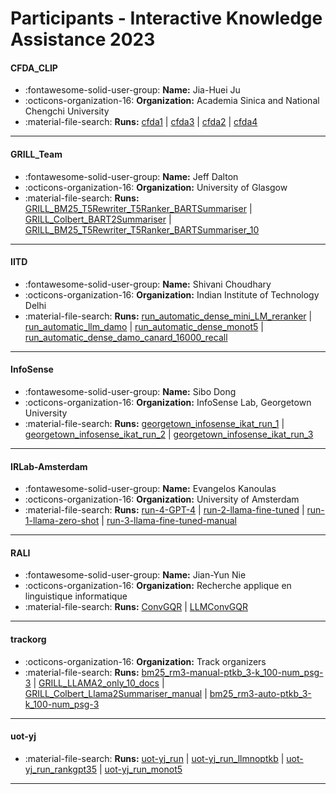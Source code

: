 # Participants - Interactive Knowledge Assistance 2023 

#### CFDA_CLIP
 - :fontawesome-solid-user-group: **Name:** Jia-Huei Ju
 - :octicons-organization-16: **Organization:** Academia Sinica and National Chengchi University
 - :material-file-search: **Runs:** [cfda1](./runs.md#cfda1) | [cfda3](./runs.md#cfda3) | [cfda2](./runs.md#cfda2) | [cfda4](./runs.md#cfda4)

---
#### GRILL_Team
 - :fontawesome-solid-user-group: **Name:** Jeff Dalton
 - :octicons-organization-16: **Organization:** University of Glasgow
 - :material-file-search: **Runs:** [GRILL_BM25_T5Rewriter_T5Ranker_BARTSummariser](./runs.md#grill_bm25_t5rewriter_t5ranker_bartsummariser) | [GRILL_Colbert_BART2Summariser](./runs.md#grill_colbert_bart2summariser) | [GRILL_BM25_T5Rewriter_T5Ranker_BARTSummariser_10](./runs.md#grill_bm25_t5rewriter_t5ranker_bartsummariser_10)

---
#### IITD
 - :fontawesome-solid-user-group: **Name:** Shivani Choudhary 
 - :octicons-organization-16: **Organization:** Indian Institute of Technology Delhi
 - :material-file-search: **Runs:** [run_automatic_dense_mini_LM_reranker](./runs.md#run_automatic_dense_mini_lm_reranker) | [run_automatic_llm_damo](./runs.md#run_automatic_llm_damo) | [run_automatic_dense_monot5](./runs.md#run_automatic_dense_monot5) | [run_automatic_dense_damo_canard_16000_recall](./runs.md#run_automatic_dense_damo_canard_16000_recall)

---
#### InfoSense
 - :fontawesome-solid-user-group: **Name:** Sibo Dong
 - :octicons-organization-16: **Organization:** InfoSense Lab, Georgetown University
 - :material-file-search: **Runs:** [georgetown_infosense_ikat_run_1](./runs.md#georgetown_infosense_ikat_run_1) | [georgetown_infosense_ikat_run_2](./runs.md#georgetown_infosense_ikat_run_2) | [georgetown_infosense_ikat_run_3](./runs.md#georgetown_infosense_ikat_run_3)

---
#### IRLab-Amsterdam
 - :fontawesome-solid-user-group: **Name:** Evangelos Kanoulas
 - :octicons-organization-16: **Organization:** University of Amsterdam
 - :material-file-search: **Runs:** [run-4-GPT-4](./runs.md#run-4-gpt-4) | [run-2-llama-fine-tuned](./runs.md#run-2-llama-fine-tuned) | [run-1-llama-zero-shot](./runs.md#run-1-llama-zero-shot) | [run-3-llama-fine-tuned-manual](./runs.md#run-3-llama-fine-tuned-manual)

---
#### RALI
 - :fontawesome-solid-user-group: **Name:** Jian-Yun Nie
 - :octicons-organization-16: **Organization:** Recherche applique en linguistique informatique
 - :material-file-search: **Runs:** [ConvGQR](./runs.md#convgqr) | [LLMConvGQR](./runs.md#llmconvgqr)

---
#### trackorg
 - :octicons-organization-16: **Organization:** Track organizers
 - :material-file-search: **Runs:** [bm25_rm3-manual-ptkb_3-k_100-num_psg-3](./runs.md#bm25_rm3-manual-ptkb_3-k_100-num_psg-3) | [GRILL_LLAMA2_only_10_docs](./runs.md#grill_llama2_only_10_docs) | [GRILL_Colbert_Llama2Summariser_manual](./runs.md#grill_colbert_llama2summariser_manual) | [bm25_rm3-auto-ptkb_3-k_100-num_psg-3](./runs.md#bm25_rm3-auto-ptkb_3-k_100-num_psg-3)

---
#### uot-yj
 - :material-file-search: **Runs:** [uot-yj_run](./runs.md#uot-yj_run) | [uot-yj_run_llmnoptkb](./runs.md#uot-yj_run_llmnoptkb) | [uot-yj_run_rankgpt35](./runs.md#uot-yj_run_rankgpt35) | [uot-yj_run_monot5](./runs.md#uot-yj_run_monot5)

---
